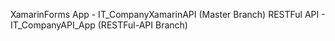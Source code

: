 XamarinForms App - IT_CompanyXamarinAPI (Master Branch)
RESTFul API - IT_CompanyAPI_App (RESTFul-API Branch)
